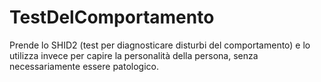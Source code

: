 # TestDelComportamento
Prende lo SHID2 (test per diagnosticare disturbi del comportamento) e lo utilizza invece per capire la personalità della persona, senza necessariamente essere patologico.
